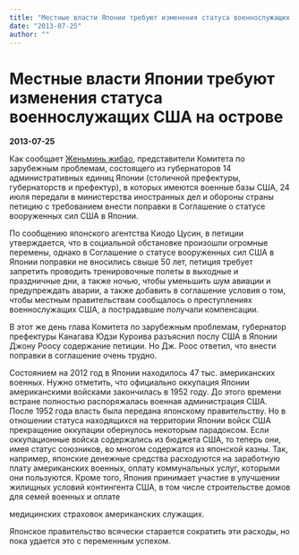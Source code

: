 ```yaml
---
title: "Местные власти Японии требуют изменения статуса военнослужащих США на острове"
date: "2013-07-25"
author: ""
---
```


# Местные власти Японии требуют изменения статуса военнослужащих США на острове

**2013-07-25** 

Как сообщает [Женьминь жибао](http://russian.people.com.cn/31520/8340620.html), представители Комитета по зарубежным проблемам, состоящего из губернаторов 14 административных единиц Японии (столичной префектуры, губернаторств и префектур), в которых имеются военные базы США, 24 июля передали в министерства иностранных дел и обороны страны петицию с требованием внести поправки в Соглашение о статусе вооруженных сил США в Японии.

По сообщению японского агентства Киодо Цусин, в петиции утверждается, что в социальной обстановке произошли огромные перемены, однако в Соглашение о статусе вооруженных сил США в Японии поправки не вносились свыше 50 лет, петиция требует запретить проводить тренировочные полеты в выходные и праздничные дни, а также ночью, чтобы уменьшить шум авиации и предупреждать аварии, а также добавить в соглашение условия о том, чтобы местным правительствам сообщалось о преступлениях военнослужащих США, а пострадавшие получали компенсации.

В этот же день глава Комитета по зарубежным проблемам, губернатор префектуры Канагава Юдзи Куроива разъяснил послу США в Японии Джону Роосу содержание петиции. Но Дж. Роос ответил, что внести поправки в соглашение очень трудно.

Состоянием на 2012 год в Японии находилось 47 тыс. американских военных. Нужно отметить, что официально оккупация Японии американскими войсками закончилась в 1952 году. До этого времени встране полностью распоряжалась военная администрация США. После 1952 года власть была передана японскому правительству. Но в отношении статуса находящихся на территории Японии войск США прекращение оккупации обернулось некоторым парадоксом. Если оккупационные войска содержались из бюджета США, то теперь они, имея статус союзников, во многом содержатся из японской казны. Так, например, японские денежные средства расходуются на заработную плату американских военных, оплату коммунальных услуг, которыми они пользуются. Кроме того, Япония принимает участие в улучшении жилищных условий контингента США, в том числе строительстве домов для семей военных и оплате

медицинских страховок американских служащих.

Японское правительство всячески старается сократить эти расходы, но пока удается это с переменным успехом.